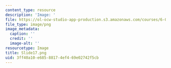 ```yaml
---
content_type: resource
description: 'Image: '
file: https://ol-ocw-studio-app-production.s3.amazonaws.com/courses/6-004-computation-structures-spring-2017/3ff40a10e68588174ef469e02742f5cb_Slide17.png
file_type: image/png
image_metadata:
  caption: ''
  credit: ''
  image-alt: ''
resourcetype: Image
title: Slide17.png
uid: 3ff40a10-e685-8817-4ef4-69e02742f5cb
---
```

